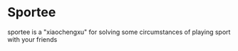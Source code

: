 # Sportee

sportee is a "xiaochengxu" for solving some circumstances of playing sport with your friends